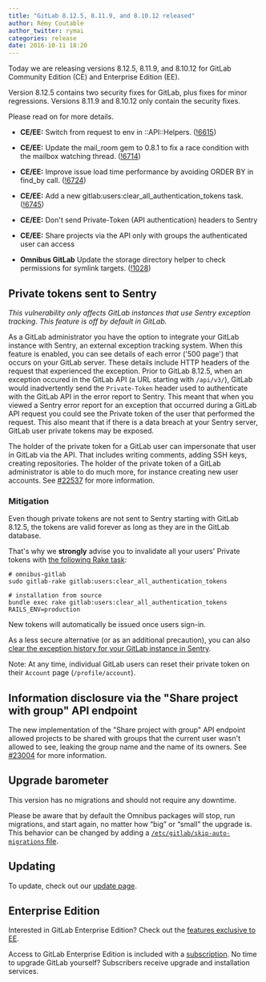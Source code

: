 ```yaml
---
title: "GitLab 8.12.5, 8.11.9, and 8.10.12 released"
author: Rémy Coutable
author_twitter: rymai
categories: release
date: 2016-10-11 18:20
---
```


Today we are releasing versions 8.12.5, 8.11.9, and 8.10.12 for GitLab Community Edition (CE) and
Enterprise Edition (EE).

Version 8.12.5 contains two security fixes for GitLab, plus fixes for minor
regressions. Versions 8.11.9 and 8.10.12 only contain the security fixes.

Please read on for more details.

<!-- more -->

- **CE/EE:** Switch from request to env in ::API::Helpers. ([!6615])
- **CE/EE:** Update the mail_room gem to 0.8.1 to fix a race condition with the mailbox watching thread. ([!6714])
- **CE/EE:** Improve issue load time performance by avoiding ORDER BY in find_by call. ([!6724])
- **CE/EE:** Add a new gitlab:users:clear_all_authentication_tokens task. ([!6745])
- **CE/EE:** Don't send Private-Token (API authentication) headers to Sentry
- **CE/EE:** Share projects via the API only with groups the authenticated user can access

- **Omnibus GitLab** Update the storage directory helper to check permissions for symlink targets. ([!1028])

[!6615]: https://gitlab.com/gitlab-org/gitlab-ce/merge_requests/6615
[!6714]: https://gitlab.com/gitlab-org/gitlab-ce/merge_requests/6714
[!6724]: https://gitlab.com/gitlab-org/gitlab-ce/merge_requests/6724
[!6745]: https://gitlab.com/gitlab-org/gitlab-ce/merge_requests/6745

[!1028]: https://gitlab.com/gitlab-org/omnibus-gitlab/merge_requests/1028


## Private tokens sent to Sentry

_This vulnerability only affects GitLab instances that use Sentry exception
tracking. This feature is off by default in GitLab._

As a GitLab administrator you have the option to integrate your GitLab instance
with Sentry, an external exception tracking system. When this feature is
enabled, you can see details of each error ('500 page') that occurs on your
GitLab server. These details include HTTP headers of the request that
experienced the exception. Prior to GitLab 8.12.5, when an exception occured in
the GitLab API (a URL starting with `/api/v3/`), GitLab would inadvertently send
the `Private-Token` header used to authenticate with the GitLab API in the error
report to Sentry. This meant that when you viewed a Sentry error report for an
exception that occurred during a GitLab API request you could see the Private
token of the user that performed the request. This also meant that if there is a
data breach at your Sentry server, GitLab user private tokens may be exposed.

The holder of the private token for a GitLab user can impersonate that user in
GitLab via the API. That includes writing comments, adding SSH keys, creating
repositories. The holder of the private token of a GitLab administrator is able
to do much more, for instance creating new user accounts. See [#22537] for more
information.

### Mitigation

Even though private tokens are not sent to Sentry starting with GitLab 8.12.5,
the tokens are valid forever as long as they are in the GitLab database.

That's why we **strongly** advise you to invalidate all your users' Private
tokens with [the following Rake task]:

```
# omnibus-gitlab
sudo gitlab-rake gitlab:users:clear_all_authentication_tokens

# installation from source
bundle exec rake gitlab:users:clear_all_authentication_tokens RAILS_ENV=production
```

New tokens will automatically be issued once users sign-in.

As a less secure alternative (or as an additional precaution), you can also
[clear the exception history for your GitLab instance in Sentry].

Note: At any time, individual GitLab users can reset their private token on
their `Account` page (`/profile/account`).

[the following Rake task]: https://docs.gitlab.com/ce/raketasks/user_management.html#clear-authentication-tokens-for-all-users.-important-data-loss
[clear the exception history for your GitLab instance in Sentry]: https://docs.sentry.io/learn/sensitive-data/#removing-data
[#22537]: https://gitlab.com/gitlab-org/gitlab-ce/issues/22537

## Information disclosure via the "Share project with group" API endpoint

The new implementation of the "Share project with group" API endpoint allowed
projects to be shared with groups that the current user wasn't allowed to see,
leaking the group name and the name of its owners. See [#23004] for more
information.

[#23004]: https://gitlab.com/gitlab-org/gitlab-ce/issues/23004

## Upgrade barometer

This version has no migrations and should not require any downtime.

Please be aware that by default the Omnibus packages will stop, run migrations,
and start again, no matter how “big” or “small” the upgrade is. This behavior
can be changed by adding a [`/etc/gitlab/skip-auto-migrations`
file](http://doc.gitlab.com/omnibus/update/README.html).

## Updating

To update, check out our [update page](https://about.gitlab.com/update/).

## Enterprise Edition

Interested in GitLab Enterprise Edition? Check out the [features exclusive to
EE](https://about.gitlab.com/features/#enterprise).

Access to GitLab Enterprise Edition is included with a [subscription](https://about.gitlab.com/products/).
No time to upgrade GitLab yourself? Subscribers receive upgrade and installation
services.
